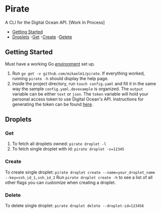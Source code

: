 # Pirate
A CLI for the Digital Ocean API. [Work In Process]

- [Getting Started](#getting-started)
- [Droplets](#droplets)
    -[Get](#get)
    -[Create](#create)
    -[Delete](#delete)

## Getting Started 

Must have a working Go [environment](https://golang.org/doc/install) set up.

1. Run `go get -v github.com/mikaelm1/pirate`. If everything worked, running `pirate -h` should display the help page.
2. Inside the project directory, run `touch config.yaml` and fill it in the same way the sample `config.yaml.devexample` is organized. The `output` variable can be either `text` or `json`. The `token` variable will hold your personal access token to use Digital Ocean's API. Instructions for generating the token can be found [here](https://www.digitalocean.com/community/tutorials/how-to-use-the-digitalocean-api-v2).

## Droplets

### Get 

1. To fetch all droplets owned: `pirate droplet -l`
2. To fetch single droplet with id: `pirate droplet -s=12345`

### Create

To create single droplet: `pirate droplet create --name=your_droplet_name --key=ssh_id_1,ssh_id_2`
Run `pirate droplet create -h` to see a list of all other flags you can customize when creating a droplet.

### Delete

To delete single droplet: `pirate droplet delete --droplet-id=123456`
